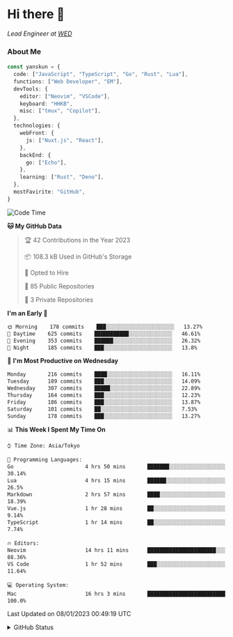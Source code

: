 # Hi there&nbsp;:wave:

_Lead Engineer at [WED](https://github.com/wedinc)_

### About Me

```ts
const yanskun = {
  code: ["JavaScript", "TypeScript", "Go", "Rust", "Lua"],
  functions: ["Web Developer", "EM"],
  devTools: {
    editor: ["Neovim", "VSCode"],
    keyboard: "HHKB",
    misc: ["tmux", "Copilot"],
  },
  technologies: {
    webFront: {
      js: ["Nuxt.js", "React"],
    },
    backEnd: {
      go: ["Echo"],
    },
    learning: ["Rust", "Deno"],
  },
  mostFavirite: "GitHub",
}
```

<!--START_SECTION:waka-->
![Code Time](http://img.shields.io/badge/Code%20Time-79%20hrs%2034%20mins-blue)

**🐱 My GitHub Data** 

> 🏆 42 Contributions in the Year 2023
 > 
> 📦 108.3 kB Used in GitHub's Storage 
 > 
> 💼 Opted to Hire
 > 
> 📜 85 Public Repositories 
 > 
> 🔑 3 Private Repositories  
 > 
**I'm an Early 🐤** 

```text
🌞 Morning    178 commits    ███░░░░░░░░░░░░░░░░░░░░░░   13.27% 
🌆 Daytime    625 commits    ███████████░░░░░░░░░░░░░░   46.61% 
🌃 Evening    353 commits    ██████░░░░░░░░░░░░░░░░░░░   26.32% 
🌙 Night      185 commits    ███░░░░░░░░░░░░░░░░░░░░░░   13.8%

```
📅 **I'm Most Productive on Wednesday** 

```text
Monday       216 commits    ████░░░░░░░░░░░░░░░░░░░░░   16.11% 
Tuesday      189 commits    ███░░░░░░░░░░░░░░░░░░░░░░   14.09% 
Wednesday    307 commits    █████░░░░░░░░░░░░░░░░░░░░   22.89% 
Thursday     164 commits    ███░░░░░░░░░░░░░░░░░░░░░░   12.23% 
Friday       186 commits    ███░░░░░░░░░░░░░░░░░░░░░░   13.87% 
Saturday     101 commits    ██░░░░░░░░░░░░░░░░░░░░░░░   7.53% 
Sunday       178 commits    ███░░░░░░░░░░░░░░░░░░░░░░   13.27%

```


📊 **This Week I Spent My Time On** 

```text
⌚︎ Time Zone: Asia/Tokyo

💬 Programming Languages: 
Go                       4 hrs 50 mins       ███████░░░░░░░░░░░░░░░░░░   30.14% 
Lua                      4 hrs 15 mins       ██████░░░░░░░░░░░░░░░░░░░   26.5% 
Markdown                 2 hrs 57 mins       ████░░░░░░░░░░░░░░░░░░░░░   18.39% 
Vue.js                   1 hr 28 mins        ██░░░░░░░░░░░░░░░░░░░░░░░   9.14% 
TypeScript               1 hr 14 mins        ██░░░░░░░░░░░░░░░░░░░░░░░   7.74%

🔥 Editors: 
Neovim                   14 hrs 11 mins      ██████████████████████░░░   88.36% 
VS Code                  1 hr 52 mins        ███░░░░░░░░░░░░░░░░░░░░░░   11.64%

💻 Operating System: 
Mac                      16 hrs 3 mins       █████████████████████████   100.0%

```


 Last Updated on 08/01/2023 00:49:19 UTC
<!--END_SECTION:waka-->

<details>
<summary>GitHub Status</summary>
<picture>
  <source media="(prefers-color-scheme: dark)" srcset="https://raw.githubusercontent.com/yanskun/yanskun/master/profile-summary-card-output/nord_dark/0-profile-details.svg">
 <img src="https://raw.githubusercontent.com/yanskun/yanskun/master/profile-summary-card-output/default/0-profile-details.svg">
</picture>
<br>
<picture>
  <source media="(prefers-color-scheme: dark)" srcset="https://raw.githubusercontent.com/yanskun/yanskun/master/profile-summary-card-output/nord_dark/1-repos-per-language.svg">
 <img src="https://raw.githubusercontent.com/yanskun/yanskun/master/profile-summary-card-output/default/1-repos-per-language.svg">
</picture>
<picture>
  <source media="(prefers-color-scheme: dark)" srcset="https://raw.githubusercontent.com/yanskun/yanskun/master/profile-summary-card-output/nord_dark/2-most-commit-language.svg">
 <img src="https://raw.githubusercontent.com/yanskun/yanskun/master/profile-summary-card-output/default/2-most-commit-language.svg">
</picture>
<br>
<picture>
  <source media="(prefers-color-scheme: dark)" srcset="https://raw.githubusercontent.com/yanskun/yanskun/master/profile-summary-card-output/nord_dark/3-stats.svg">
 <img src="https://raw.githubusercontent.com/yanskun/yanskun/master/profile-summary-card-output/default/3-stats.svg">
</picture>
<picture>
  <source media="(prefers-color-scheme: dark)" srcset="https://raw.githubusercontent.com/yanskun/yanskun/master/profile-summary-card-output/nord_dark/4-productive-time.svg">
 <img src="https://raw.githubusercontent.com/yanskun/yanskun/master/profile-summary-card-output/default/4-productive-time.svg">
</picture>
</details>

